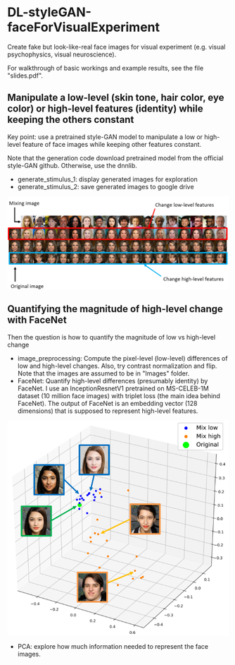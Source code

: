 # DL-styleGAN-faceForVisualExperiment
Create fake but look-like-real face images for visual experiment (e.g. visual psychophysics, visual neuroscience).

For walkthrough of basic workings and example results, see the file "slides.pdf".

## Manipulate a low-level (skin tone, hair color, eye color) or high-level features (identity) while keeping the others constant
Key point: use a pretrained style-GAN model to manipulate a low or high-level feature of face images while keeping other features constant.

Note that the generation code download pretrained model from the official style-GAN github. Otherwise, use the dnnlib.

- generate_stimulus_1: display generated images for exploration
- generate_stimulus_2: save generated images to google drive

![](/figures/example_face.png)

## Quantifying the magnitude of high-level change with FaceNet 
Then the question is how to quantify the magnitude of low vs high-level change
- image_preprocessing: Compute the pixel-level (low-level) differences of low and high-level changes. Also, try contrast normalization and flip. Note that the images are assumed to be in "Images" folder.
- FaceNet: Quantify high-level differences (presumably identity) by FaceNet. I use an InceptionResnetV1 pretrained on MS-CELEB-1M dataset (10 million face images) with triplet loss (the main idea behind FaceNet). The output of FaceNet is an embedding vector (128 dimensions) that is supposed to represent high-level features.

![](/figures/example_faceNet.png)

- PCA: explore how much information needed to represent the face images.
